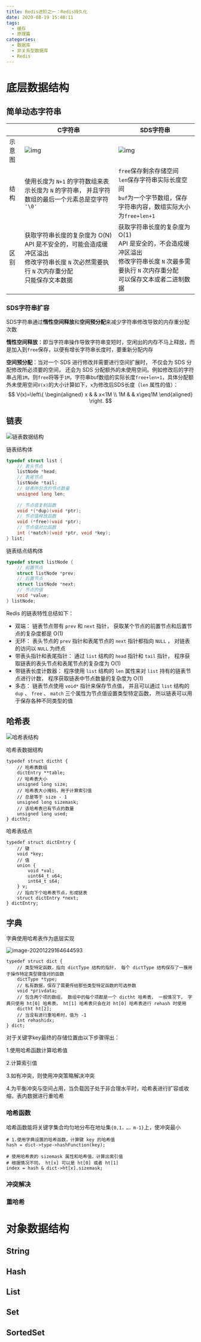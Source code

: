```yaml
---
title: Redis进阶之一：Redis持久化
date: 2020-08-19 15:48:11
tags:
  - 缓存
  - 原理篇
categories:
  - 数据库
  - 非关系型数据库
  - Redis
---
```


# 底层数据结构

## 简单动态字符串

|        | C字符串                                                      | SDS字符串                                                    |
| ------ | ------------------------------------------------------------ | ------------------------------------------------------------ |
| 示意图 | ![img](Redis原理之一：Redis数据结构底层原理/graphviz-cd9ca0391fd6ab95a2c5b48d5f5fbd0da2db1cab.png) | ![img](Redis原理之一：Redis数据结构底层原理/graphviz-dbd2f4d49a9f495f18093129393569f93e645529.png) |
| 结构   | 使用长度为 `N+1` 的字符数组来表示长度为 `N` 的字符串， 并且字符数组的最后一个元素总是空字符 `'\0'` | `free`保存剩余存储空间<br />`len`保存字符串实际长度空间<br />`buf`为一个字节数组，保存字符串内容，数组实际大小为`free+len+1` |
| 区别   | 获取字符串长度的复杂度为 O(N) <br />API 是不安全的，可能会造成缓冲区溢出<br />修改字符串长度 `N` 次必然需要执行 `N` 次内存重分配<br />只能保存文本数据<br /> | 获取字符串长度的复杂度为 O(1) <br />API 是安全的，不会造成缓冲区溢出<br />修改字符串长度 `N` 次最多需要执行 `N` 次内存重分配<br />可以保存文本或者二进制数据 |

### SDS字符串扩容

SDS字符串通过**惰性空间释放**和**空间预分配**来减少字符串修改导致的内存重分配次数

**惰性空间释放**：即当字符串操作导致字符串变短时，空闲出的内存不马上释放，而是加入到`free`保存，以便有增长字符串长度时，要重新分配内存

**空间预分配**：当对一个 SDS 进行修改并需要进行空间扩展时， 不仅会为 SDS 分配修改所必须要的空间， 还会为 SDS 分配额外的未使用空间。例如修改后的字符串占用`1M`，则`free`将等于`1M`，字符串buf数组的实际长度`free+len+1`，具体分配额外未使用空间`V(x)`的大小计算如下，`x`为修改后SDS长度（`len` 属性的值）：
$$
V(x)=\left\{
\begin{aligned}
x & & x<1M \\
1M & & x\geq1M
\end{aligned}
\right.
$$

## 链表

![链表数据结构](http://redisbook.com/_images/graphviz-5f4d8b6177061ac52d0ae05ef357fceb52e9cb90.png)

链表结构体

```C
typedef struct list {
    // 表头节点
    listNode *head;
    // 表尾节点
    listNode *tail;
    // 链表所包含的节点数量
    unsigned long len;
    
    // 节点值复制函数
    void *(*dup)(void *ptr);
    // 节点值释放函数
    void (*free)(void *ptr);
    // 节点值对比函数
    int (*match)(void *ptr, void *key);
} list;
```

链表结点结构体

```C
typedef struct listNode {
    // 前置节点
    struct listNode *prev;
    // 后置节点
    struct listNode *next;
    // 节点的值
    void *value;
} listNode;
```

Redis 的链表特性总结如下：

- 双端： 链表节点带有 `prev` 和 `next` 指针， 获取某个节点的前置节点和后置节点的复杂度都是 O(1) 
- 无环： 表头节点的 `prev` 指针和表尾节点的 `next` 指针都指向 `NULL` ， 对链表的访问以 `NULL` 为终点
- 带表头指针和表尾指针： 通过 `list` 结构的 `head` 指针和 `tail` 指针， 程序获取链表的表头节点和表尾节点的复杂度为 O(1) 
- 带链表长度计数器： 程序使用 `list` 结构的 `len` 属性来对 `list` 持有的链表节点进行计数， 程序获取链表中节点数量的复杂度为 O(1) 
- 多态： 链表节点使用 `void*` 指针来保存节点值， 并且可以通过 `list` 结构的 `dup` 、 `free` 、 `match` 三个属性为节点值设置类型特定函数， 所以链表可以用于保存各种不同类型的值

## 哈希表

![哈希表结构](http://redisbook.com/_images/graphviz-d2641d962325fd58bf15d9fffb4208f70251a999.png)

哈希表数据结构

```
typedef struct dictht {
    // 哈希表数组
    dictEntry **table;
    // 哈希表大小
    unsigned long size;
    // 哈希表大小掩码，用于计算索引值
    // 总是等于 size - 1
    unsigned long sizemask;
    // 该哈希表已有节点的数量
    unsigned long used;
} dictht;
```

哈希表结点

```
typedef struct dictEntry {
    // 键
    void *key;
    // 值
    union {
        void *val;
        uint64_t u64;
        int64_t s64;
    } v;
    // 指向下个哈希表节点，形成链表
    struct dictEntry *next;
} dictEntry;
```

## 字典

字典使用哈希表作为底层实现

![image-20201229164644593](Redis原理之一：Redis数据结构底层原理/image-20201229164644593.png)

```
typedef struct dict {
    // 类型特定函数，指向 dictType 结构的指针， 每个 dictType 结构保存了一簇用于操作特定类型键值对的函数
    dictType *type;
    // 私有数据，保存了需要传给那些类型特定函数的可选参数
    void *privdata;
    // 包含两个项的数组， 数组中的每个项都是一个 dictht 哈希表， 一般情况下， 字典只使用 ht[0] 哈希表， ht[1] 哈希表只会在对 ht[0] 哈希表进行 rehash 时使用
    dictht ht[2];
    // 当没有进行重哈希时，值为 -1
    int rehashidx; 
} dict;
```

对于关键字key最终的存储位置由以下步骤得出：

1.使用哈希函数计算哈希值

2.计算索引值

3.如有冲突，则使用冲突策略解决冲突

4.为平衡冲突与空间占用，当负载因子处于非合理水平时，哈希表进行扩容或收缩，表内数据进行重哈希

### 哈希函数

哈希函数能将关键字集合均匀地分布在地址集`{0,1，…，m-1}`上，使冲突最小

```
# 1.使用字典设置的哈希函数，计算键 key 的哈希值
hash = dict->type->hashFunction(key);

# 使用哈希表的 sizemask 属性和哈希值，计算出索引值
# 根据情况不同， ht[x] 可以是 ht[0] 或者 ht[1]
index = hash & dict->ht[x].sizemask;
```

### 冲突解决



### 重哈希



# 对象数据结构

## String



## Hash



## List



## Set



## SortedSet

